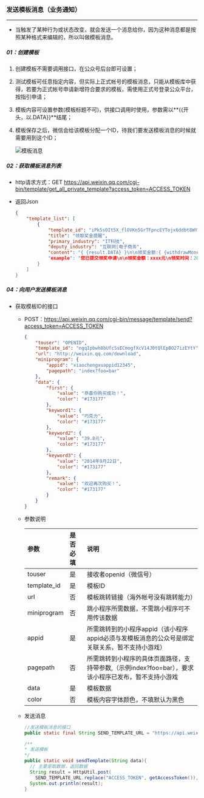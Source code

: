 ### 发送模板消息（业务通知）

------

- 当触发了某种行为或状态改变，就会发送一个消息给你，因为这种消息都是按照某种格式来编辑的，所以叫做模板消息。

##### 01：创建模板

1. 创建模板不需要调用接口，在公众号后台即可设置；

2. 测试模板可任意指定内容，但实际上正式帐号的模板消息，只能从模板库中获得，若要为正式帐号申请新增符合要求的模板，需使用正式号登录公众平台，按指引申请；

3. 模板内容可设置参数(模板标题不可)，供接口调用时使用，参数需以**{{开头，以.DATA}}**结尾；

4. 模板保存之后，微信会给该模板分配一个ID，待我们要发送模板消息的时候就需要用到这个ID；

   ![模板消息](/Users/likang/Code/Git/Middleware/公众号开发/photos/模板消息.png)

##### 02：获取模板消息列表

- http请求方式：GET https://api.weixin.qq.com/cgi-bin/template/get_all_private_template?access_token=ACCESS_TOKEN

- 返回Json

  ```json
  {
      "template_list": [
          {
              "template_id": "iPk5sOIt5X_flOVKn5GrTFpncEYTojx6ddbt8WYoV5s",
              "title": "领取奖金提醒",
              "primary_industry": "IT科技",
              "deputy_industry": "互联网|电子商务",
              "content": "{ {result.DATA} }\n\n领奖金额:{ {withdrawMoney.DATA} }\n领奖,
              "example": "您已提交领奖申请\n\n领奖金额：xxxx元\n领奖时间：2013-10-10 12:22:22\n银行信息：xx银行(尾号xxxx)\n到账时间：预计xxxxxxx\n\n预计将于xxxx到达您的银行卡"
          }
      ]
  }
  ```

##### 04：向用户发送模板消息

- 获取模板ID的接口

  - POST：https://api.weixin.qq.com/cgi-bin/message/template/send?access_token=ACCESS_TOKEN

    ```Json
    {
        "touser": "OPENID",
        "template_id": "ngqIpbwh8bUfcSsECmogfXcV14J0tQlEpBO27izEYtY",
        "url": "http://weixin.qq.com/download",
        "miniprogram": {
            "appid": "xiaochengxuappid12345",
            "pagepath": "index?foo=bar"
        },
        "data": {
            "first": {
                "value": "恭喜你购买成功！",
                "color": "#173177"
            },
            "keyword1": {
                "value": "巧克力",
                "color": "#173177"
            },
            "keyword2": {
                "value": "39.8元",
                "color": "#173177"
            },
            "keyword3": {
                "value": "2014年9月22日",
                "color": "#173177"
            },
            "remark": {
                "value": "欢迎再次购买！",
                "color": "#173177"
            }
        }
    }
    ```

  - 参数说明

    | 参数        | 是否必填 | 说明                                                         |
    | :---------- | :------- | :----------------------------------------------------------- |
    | touser      | 是       | 接收者openid（微信号）                                       |
    | template_id | 是       | 模板ID                                                       |
    | url         | 否       | 模板跳转链接（海外帐号没有跳转能力）                         |
    | miniprogram | 否       | 跳小程序所需数据，不需跳小程序可不用传该数据                 |
    | appid       | 是       | 所需跳转到的小程序appid（该小程序appid必须与发模板消息的公众号是绑定关联关系，暂不支持小游戏） |
    | pagepath    | 否       | 所需跳转到小程序的具体页面路径，支持带参数,（示例index?foo=bar），要求该小程序已发布，暂不支持小游戏 |
    | data        | 是       | 模板数据                                                     |
    | color       | 否       | 模板内容字体颜色，不填默认为黑色                             |

  - 发送消息

    ```java
    //发送模板消息的接口
    public static final String SEND_TEMPLATE_URL = "https://api.weixin.qq.com/cgi-bin/message/template/send?access_token=ACCESS_TOKEN";
    
    /**
    * 发送模板
    */
    public static void sendTemplate(String data){
      // 主要是取数据，返回数据
      String result = HttpUtil.post(
        SEND_TEMPLATE_URL.replace("ACCESS_TOKEN", getAccessToken()), data);
      System.out.println(result);
    }
    ```

    